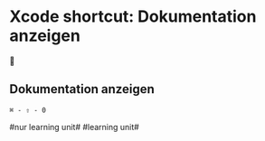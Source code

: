 # Xcode shortcut: Dokumentation anzeigen
🚀

## Dokumentation anzeigen

`⌘ - ⇧ - 0`


#nur learning unit# #learning unit#